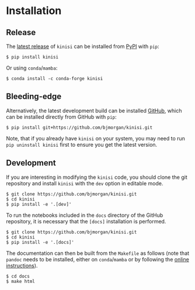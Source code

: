 # Installation

## Release

The [latest release](https://github.com/bjmorgan/kinisi/releases/latest) of `kinisi` can be installed from [PyPI](https://pypi.org/project/kinisi/) with `pip`:

```console
$ pip install kinisi
```

Or using `conda`/`mamba`: 

```console
$ conda install -c conda-forge kinisi
```

## Bleeding-edge

Alternatively, the latest development build can be installed  [GitHub](https://github.com/bjmorgan/kinisi), which can be installed directly from GitHub with `pip`:

```console
$ pip install git+https://github.com/bjmorgan/kinisi.git
```

Note, that if you already have `kinisi` on your system, you may need to run `pip uninstall kinisi` first to ensure you get the latest version.

## Development 

If you are interesting in modifying the `kinisi` code, you should clone the git repository and install `kinisi` with the `dev` option in editable mode. 

```console
$ git clone https://github.com/bjmorgan/kinisi.git
$ cd kinisi
$ pip install -e '.[dev]'
```

To run the notebooks included in the `docs` directory of the GitHub repository, it is necessary that the `[docs]` installation is performed. 

```console
$ git clone https://github.com/bjmorgan/kinisi.git
$ cd kinisi
$ pip install -e '.[docs]'
```

The documentation can then be built from the `Makefile` as follows (note that `pandoc` needs to be installed, either on `conda`/`mamba` or by following the [online instructions](https://pandoc.org/installing.html)). 

```console
$ cd docs
$ make html 
```
